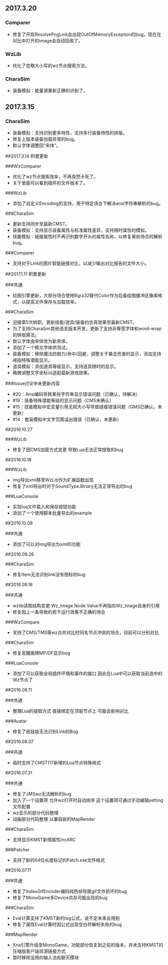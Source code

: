 ﻿
## 2017.3.20

### Comparer
- 修复了开启ResolvePngLink会出现OutOfMemoryException的bug，现在在对比中打开的image会自动回收了。

### WzLib
- 优化了忽略大小写的wz节点搜索方法。

### CharaSim
- 装备模拟：能量源重新正确的识别了。


## 2017.3.15

### CharaSim
- 装备模拟：支持识别更多特性，支持多行装备特性的排版。
- 修复上版本装备加载异常的bug。
- 默认字体调整回“宋体”。


##2017.3.14
积累更新

###WzComparer
- 优化了wz节点搜索效率，不再突然卡死了。
- 关于里面可以看到插件的文件版本了。

###WzLib
- 添加了自定义Encoding的支持，用于特定场合下解决ansi字符串解析的bug。

###CharaSim
- 更新支持同步至最新CMST。
- 装备模拟：支持显示装备属性与标准属性差异，支持限时属性的模拟。
- 技能模拟：链接属性时不再识别数字开头的属性名称，以修复某些场合的解析bug。

###Comparer
- 支持对于Link的图片智能链接对比，以减少输出对比报告的文件大小。


##2017.1.11
积累更新

###共通
- 绘图引擎更新，大部分场合使用Bgra32替代Color作为后备绘图缓冲区像素格式，以提高文件保存与加载效率。

###CharaSim
- 迎接第5次转职，更新技能/道具/装备的仿真效果至最新CMST。
- 为了支持CharaSim其他语言版本开发，更新了支持非等宽字体和word-wrap的排版算法。
- 默认字体由宋体改为新宋体。
- 添加了一个韩文字体供测试。
- 装备模拟：移除魔法防御力/命中/回避，调整关于暴击伤害的显示，添加支持戒指特殊潜能显示。
- 道具模拟：添加道具等级显示，支持道具限时的显示。
- 略微调整文字坐标以适配最新游戏效果。

###Issue讨论中未更新内容
- #20：Ansi编码导致某些字符串显示错误问题（已确认，待解决）
- #19：装备特殊潜能等级的显示问题（CMS未确认）
- #15：技能模拟中宏变量引用无视大小写导致链接错误问题（GMS已确认，未更新）
- #14：套装模拟中文字范围溢出错误（已确认，未更新）


##2016.10.27

###WzLib
- 修复了因CMS加密方式变更 导致Lua无法正常提取的bug


##2016.10.18

###WzLib
- img导出xml移至WzLib作为扩展函数出现
- 修复了xml导出时对于SoundType.Binary无法正常导出的bug

###LuaConsole
- 实现lua文件载入和保存按钮功能
- 添加了一个使用脚本批量导出的example


##2016.10.08

###共通
- 添加了可以对img导出为xml的功能


##2016.09.26

###CharaSim
- 修复Item无法识别link没有图标的bug


##2016.09.16

###共通
- wzlib读取结构变更 Wz_Image.Node.Value不再指向Wz_Image自身的引用
- 修复因上一条导致的若干运行效果不正确的场合

###WzCompare
- 支持了CMS/TMS等wz合并对比时同名节点冲突的场合，目前可以分别对比

###CharaSim
- 修复恶魔盾牌MP/DF显示bug

###LuaConsole
- 添加了可以获取全局插件环境和事件的接口 因此在Lua中可以获取当前选中的Wz节点了


##2016.08.11

###共通
- 整理Lua的提取方式 直接绑定在顶层节点上 可能会影响对比

###Avatar
- 修复了纸娃娃无法识别Link的Bug


##2016.08.07

###共通
- 临时支持了CMST117新增的Lua节点特殊格式


##2016.07.31

###共通
- 修复了JMSwz无法解析的bug
- 加入了一个设置项 允许wz打开时自动排序 这个设置项可通过手动编辑setting文件配置
- wz显示的部分代码整理
- 动画部分代码整理 以兼容新的MapRender 

###CharaSim
- 支持显示KMST新增属性incARC

###Patcher
- 支持了新的64位长度标记的Patch.exe文件格式


##2016.07.11

###共通
- 修复了IndexGifEncoder编码纯色帧导致gif文件损坏的bug
- 修复了MonoGame多Device共存可能出现的bug

###CharaSim
- Eval计算支持了KMST新的log公式，说不定未来会用到
- 修复了属性Eval计算时因公式出现空白符解析失败的bug

###MapRender
- Xna引擎升级至MonoGame，功能部分恢复到之前的版本，并未支持KMST的压缩版客户端资源链接方式
- 暂时移除没用的输入法和聊天模块

